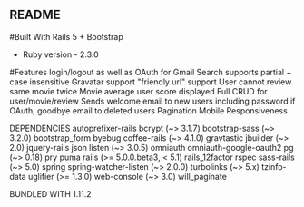 ## README

#Built With
Rails 5 + Bootstrap 
* Ruby version - 2.3.0

#Features
login/logout as well as OAuth for Gmail
Search supports partial + case insensitive
Gravatar support
"friendly url" support
User cannot review same movie twice
Movie average user score displayed
Full CRUD for user/movie/review
Sends welcome email to new users including password if OAuth, goodbye email to deleted users
Pagination
Mobile Responsiveness

DEPENDENCIES
  autoprefixer-rails
  bcrypt (~> 3.1.7)
  bootstrap-sass (~> 3.2.0)
  bootstrap_form
  byebug
  coffee-rails (~> 4.1.0)
  gravtastic
  jbuilder (~> 2.0)
  jquery-rails
  json
  listen (~> 3.0.5)
  omniauth
  omniauth-google-oauth2
  pg (~> 0.18)
  pry
  puma
  rails (>= 5.0.0.beta3, < 5.1)
  rails_12factor
  rspec
  sass-rails (~> 5.0)
  spring
  spring-watcher-listen (~> 2.0.0)
  turbolinks (~> 5.x)
  tzinfo-data
  uglifier (>= 1.3.0)
  web-console (~> 3.0)
  will_paginate

BUNDLED WITH
   1.11.2